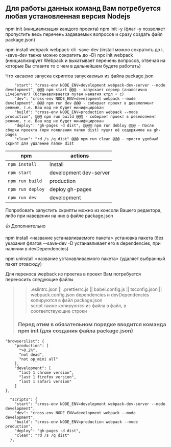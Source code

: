 ## Для работы данных команд Вам потребуется любая установленная версия Nodejs

npm init (инициализация каждого проекта)
npm init -y (флаг -у позволяет пропустить весь перечень задаваемых вопросов и сразу создать файл package.json)

npm install webpack webpack-cli -save-dev (install можно сократить до i, -save-dev также можно сократить до -D)
npx init webpack (инициализирует Webpack и выкатывает перечень вопросов, отвечая на которые Вы ставите то с чем в
дальнейшем будете работать)

Что касаемо запуска скриптов запускаемых из файла package.json

```
    "start": "cross-env NODE_ENV=development webpack-dev-server --mode development", @@@ npm start @@@ - запускает сервер (аналогично LiveServer) (Останавливается путем нажатия ктрл + с)
    "dev": "cross-env NODE_ENV=development webpack --mode development", @@@ npm run dev @@@ - собирает проект в девелопмент режиме, т.е. Ваш код не будет минифицирован
    "build": "cross-env NODE_ENV=production webpack --mode production", @@@ npm run build @@@ - собирает проект в девелопмент режиме, т.е. Ваш код не будет минифицирован
    "deploy": "gh-pages -d dist", @@@@ npm run debloy @@@ - После сборки проекта (при появлении папки dist) пушит её содержимое на gh-pages 
    "clean": "rd /s /q dist" @@@ npm run clean @@@ - просто удобный скрипт для удаление папки dist 
```

| npm              | actions            |
|------------------|--------------------|
| `npm install`    | install            |
| `npm start`  | development dev-server |
| `npm run build`  | production         |
| `npm run deploy` | deploy gh-pages    |
| `npm run dev`    | development        |

Попробовать запустить скрипты можно из консоли Вашего редактора, либо при наведении на них в файле package.json

👍 Дополнительно

npm install <название устанавливаемого пакета> установка пакета (без указания флагов --save-dev -D устанавливает его в dependencies, при наличии в devDependencies)

npm uninstall <название устанавливаемого пакета> (удаляет выбранный пакет отовсюду)


Для переноса wepback из проетка в проект Вам потребуется переносить следующие файлы 
>> .eslintrc.json || .prettierrc.js || babel.config.js || tsconfig.json || webpack.config.json 
> dependencies и devDependencies копируются в файл package.json  
> script также копируются из файла в файл, в соответствующие строки
> ### Перед этим в обязательном порядке вводится команда npm init (для создания файла package.json)
 
```  
"browserslist": {
    "production": [
      ">0.2%",
      "not dead",
      "not op_mini all"
    ],
    "development": [
      "last 1 chrome version",
      "last 1 firefox version",
      "last 1 safari version"
    ]
},

  "scripts": {
    "start": "cross-env NODE_ENV=development webpack-dev-server --mode development",
    "dev": "cross-env NODE_ENV=development webpack --mode development",
    "build": "cross-env NODE_ENV=production webpack --mode production",
    "deploy": "gh-pages -d dist",
    "clean": "rd /s /q dist"
  },
```